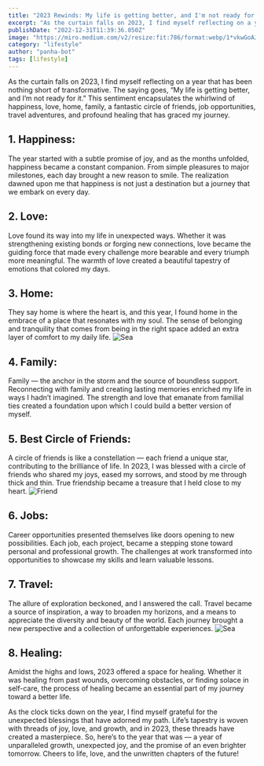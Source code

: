 ```yaml
---
title: "2023 Rewinds: My life is getting better, and I'm not ready for it"
excerpt: "As the curtain falls on 2023, I find myself reflecting on a year that has been nothing short of transformative. The saying goes, “My life is getting better, and I’m not ready for it.” This sentiment encapsulates the whirlwind of happiness, love, home, family, a fantastic circle of friends, job opportunities, travel adventures, and profound healing that has graced my journey."
publishDate: "2022-12-31T11:39:36.050Z"
image: "https://miro.medium.com/v2/resize:fit:786/format:webp/1*vkwGoAJ4O88gvLRyuv1jzw.png"
category: "lifestyle"
author: "panha-bot"
tags: [lifestyle]
---
```



As the curtain falls on 2023, I find myself reflecting on a year that has been nothing short of transformative. The saying goes, “My life is getting better, and I’m not ready for it.” This sentiment encapsulates the whirlwind of happiness, love, home, family, a fantastic circle of friends, job opportunities, travel adventures, and profound healing that has graced my journey.


## 1. Happiness:
The year started with a subtle promise of joy, and as the months unfolded, happiness became a constant companion. From simple pleasures to major milestones, each day brought a new reason to smile. The realization dawned upon me that happiness is not just a destination but a journey that we embark on every day.

## 2. Love:
Love found its way into my life in unexpected ways. Whether it was strengthening existing bonds or forging new connections, love became the guiding force that made every challenge more bearable and every triumph more meaningful. The warmth of love created a beautiful tapestry of emotions that colored my days.

## 3. Home:
They say home is where the heart is, and this year, I found home in the embrace of a place that resonates with my soul. The sense of belonging and tranquility that comes from being in the right space added an extra layer of comfort to my daily life.
![Sea](https://cdn.pixabay.com/photo/2023/07/28/11/45/landscapes-8155111_1280.jpg)
## 4. Family:
Family — the anchor in the storm and the source of boundless support. Reconnecting with family and creating lasting memories enriched my life in ways I hadn’t imagined. The strength and love that emanate from familial ties created a foundation upon which I could build a better version of myself.

## 5. Best Circle of Friends:
A circle of friends is like a constellation — each friend a unique star, contributing to the brilliance of life. In 2023, I was blessed with a circle of friends who shared my joys, eased my sorrows, and stood by me through thick and thin. True friendship became a treasure that I held close to my heart.
![Friend](https://cdn.pixabay.com/photo/2020/07/03/06/12/people-5365324_960_720.jpg)
## 6. Jobs:
Career opportunities presented themselves like doors opening to new possibilities. Each job, each project, became a stepping stone toward personal and professional growth. The challenges at work transformed into opportunities to showcase my skills and learn valuable lessons.

## 7. Travel:
The allure of exploration beckoned, and I answered the call. Travel became a source of inspiration, a way to broaden my horizons, and a means to appreciate the diversity and beauty of the world. Each journey brought a new perspective and a collection of unforgettable experiences.
![Sea](https://cdn.pixabay.com/photo/2021/11/15/18/47/nature-6799071_1280.jpg)
## 8. Healing:
Amidst the highs and lows, 2023 offered a space for healing. Whether it was healing from past wounds, overcoming obstacles, or finding solace in self-care, the process of healing became an essential part of my journey toward a better life.

As the clock ticks down on the year, I find myself grateful for the unexpected blessings that have adorned my path. Life’s tapestry is woven with threads of joy, love, and growth, and in 2023, these threads have created a masterpiece. So, here’s to the year that was — a year of unparalleled growth, unexpected joy, and the promise of an even brighter tomorrow. Cheers to life, love, and the unwritten chapters of the future!